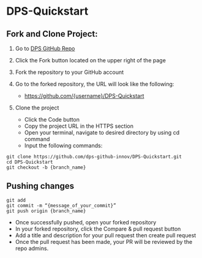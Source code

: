 # DPS-Quickstart


## Fork and Clone Project:

1. Go to [DPS GitHub Repo](https://github.com/dps-github-innov/DPS-Quickstart/)
2. Click the Fork button located on the upper right of the page
3. Fork the repository to your GitHub account
4. Go to the forked repository, the URL will look like the following:
   - https://github.com/{username}/DPS-Quickstart

5. Clone the project
   - Click the Code button
   - Copy the project URL in the HTTPS section
   - Open your terminal, navigate to desired directory by using cd command
   - Input the following commands:

```
git clone https://github.com/dps-github-innov/DPS-Quickstart.git
cd DPS-Quickstart
git checkout -b {branch_name}

```

## Pushing changes

```
git add
git commit -m “{message_of_your_commit}”
git push origin {branch_name}

```

- Once successfully pushed, open your forked repository
- In your forked repository, click the Compare & pull request button
- Add a title and description for your pull request then create pull request
- Once the pull request has been made, your PR will be reviewed by the repo admins.
